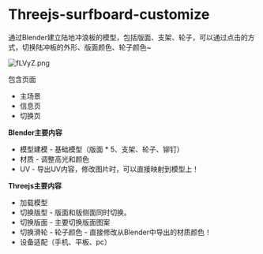 # Threejs-surfboard-customize
通过Blender建立陆地冲浪板的模型，包括版面、支架、轮子，可以通过点击的方式，切换陆冲板的外形、版面颜色、轮子颜色~

<!-- ![img](https://i.postimg.cc/21J2GfvJ/001.gif) -->
![fLVyZ.png](https://i.328888.xyz/2022/12/10/fLVyZ.png)

包含页面
- 主场景
- 信息页
- 切换页


**Blender主要内容**
- 模型建模 - 基础模型（版面 * 5、支架、轮子、铆钉）
- 材质 - 调整高光和颜色
- UV - 导出UV内容，修改图片时，可以直接映射到模型上！

**Threejs主要内容**
- 加载模型
- 切换版型 - 版面和版侧面同时切换。
- 切换版面 - 主要切换版面图案
- 切换滑轮 - 轮子颜色 - 直接修改从Blender中导出的材质颜色！
- 设备适配（手机、平板、pc）
